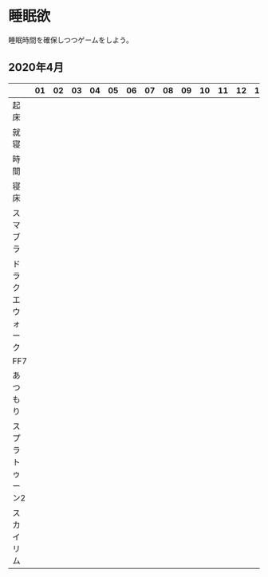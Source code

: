# 睡眠欲

睡眠時間を確保しつつゲームをしよう。

## 2020年4月

| | 01 | 02 | 03 | 04 | 05 | 06 | 07 | 08 | 09 | 10 | 11 | 12 | 13 | 14 | 15 | 16 | 17 | 18 | 19 | 20 | 21 | 22 | 23 | 24 | 25 | 26 | 27 | 28 | 29 | 30 |
|---|---|---|---|---|---|---|---|---|---|---|---|---|---|---|---|---|---|---|---|---|---|---|---|---|---|---|---|---|---|---|
|起床| | | | | | | | | | | | | | | | | | | | | | | | | | | | | | |
|就寝| | | | | | | | | | | | | | | | | | | | | | | | | | | | | | |
|時間| | | | | | | | | | | | | | | | | | | | | | | | | | | | | | |
|寝床| | | | | | | | | | | | | | | | | | | | | | | | | | | | | | |
|スマブラ| | | | | | | | | | | | | | | | | | | | | | | | | | | | | | |
|ドラクエウォーク| | | | | | | | | | | | | | | | | | | | | | | | | | | | | | |
|FF7| | | | | | | | | | | | | | | | | | | | | | | | | | | | | | |
|あつもり| | | | | | | | | | | | | | | | | | | | | | | | | | | | | | |
|スプラトゥーン2| | | | | | | | | | | | | | | | | | | | | | | | | | | | | | |
|スカイリム| | | | | | | | | | | | | | | | | | | | | | | | | | | | | | |
